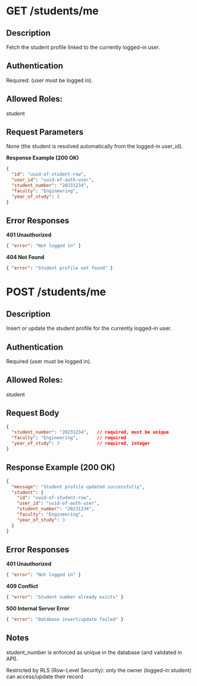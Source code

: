 # GET /students/me

## Description
Fetch the student profile linked to the currently logged-in user.

## Authentication
Required: (user must be logged in).

## Allowed Roles:
student

## Request Parameters
None (the student is resolved automatically from the logged-in user_id).

**Response Example (200 OK)**

```json
{
  "id": "uuid-of-student-row",
  "user_id": "uuid-of-auth-user",
  "student_number": "20231234",
  "faculty": "Engineering",
  "year_of_study": 3
}
```

## Error Responses

**401 Unauthorized**
```json
{ "error": "Not logged in" }
```

**404 Not Found**
```json
{ "error": "Student profile not found" }
```


# POST /students/me

## Description
Insert or update the student profile for the currently logged-in user.

## Authentication
Required (user must be logged in).

## Allowed Roles:
student

## Request Body

```json
{
  "student_number": "20231234",   // required, must be unique
  "faculty": "Engineering",       // required
  "year_of_study": 3              // required, integer
}
```

## Response Example (200 OK)
```json
{
  "message": "Student profile updated successfully",
  "student": {
    "id": "uuid-of-student-row",
    "user_id": "uuid-of-auth-user",
    "student_number": "20231234",
    "faculty": "Engineering",
    "year_of_study": 3
  }
}
```

## Error Responses

**401 Unauthorized**
```json
{ "error": "Not logged in" }
```

**409 Conflict**
```json
{ "error": "Student number already exists" }
```

**500 Internal Server Error**
```json
{ "error": "Database insert/update failed" }
```

## Notes

student_number is enforced as unique in the database (and validated in API).

Restricted by RLS (Row-Level Security): only the owner (logged-in student) can access/update their record